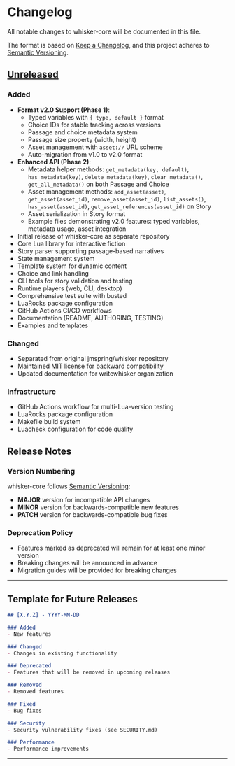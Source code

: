 # Changelog

All notable changes to whisker-core will be documented in this file.

The format is based on [Keep a Changelog](https://keepachangelog.com/en/1.0.0/),
and this project adheres to [Semantic Versioning](https://semver.org/spec/v2.0.0.html).

## [Unreleased]

### Added
- **Format v2.0 Support (Phase 1)**:
  - Typed variables with `{ type, default }` format
  - Choice IDs for stable tracking across versions
  - Passage and choice metadata system
  - Passage size property (width, height)
  - Asset management with `asset://` URL scheme
  - Auto-migration from v1.0 to v2.0 format
- **Enhanced API (Phase 2)**:
  - Metadata helper methods: `get_metadata(key, default)`, `has_metadata(key)`, `delete_metadata(key)`, `clear_metadata()`, `get_all_metadata()` on both Passage and Choice
  - Asset management methods: `add_asset(asset)`, `get_asset(asset_id)`, `remove_asset(asset_id)`, `list_assets()`, `has_asset(asset_id)`, `get_asset_references(asset_id)` on Story
  - Asset serialization in Story format
  - Example files demonstrating v2.0 features: typed variables, metadata usage, asset integration
- Initial release of whisker-core as separate repository
- Core Lua library for interactive fiction
- Story parser supporting passage-based narratives
- State management system
- Template system for dynamic content
- Choice and link handling
- CLI tools for story validation and testing
- Runtime players (web, CLI, desktop)
- Comprehensive test suite with busted
- LuaRocks package configuration
- GitHub Actions CI/CD workflows
- Documentation (README, AUTHORING, TESTING)
- Examples and templates

### Changed
- Separated from original jmspring/whisker repository
- Maintained MIT license for backward compatibility
- Updated documentation for writewhisker organization

### Infrastructure
- GitHub Actions workflow for multi-Lua-version testing
- LuaRocks package configuration
- Makefile build system
- Luacheck configuration for code quality

## Release Notes

### Version Numbering

whisker-core follows [Semantic Versioning](https://semver.org/):

- **MAJOR** version for incompatible API changes
- **MINOR** version for backwards-compatible new features
- **PATCH** version for backwards-compatible bug fixes

### Deprecation Policy

- Features marked as deprecated will remain for at least one minor version
- Breaking changes will be announced in advance
- Migration guides will be provided for breaking changes

---

## Template for Future Releases

```markdown
## [X.Y.Z] - YYYY-MM-DD

### Added
- New features

### Changed
- Changes in existing functionality

### Deprecated
- Features that will be removed in upcoming releases

### Removed
- Removed features

### Fixed
- Bug fixes

### Security
- Security vulnerability fixes (see SECURITY.md)

### Performance
- Performance improvements
```

---

[Unreleased]: https://github.com/writewhisker/whisker-core/compare/v1.0.0...HEAD
